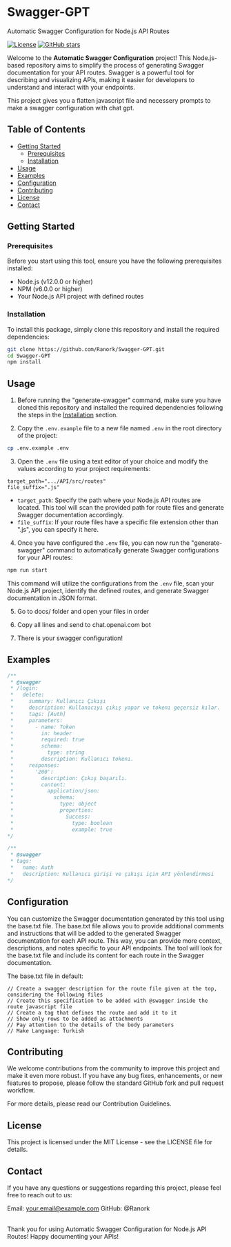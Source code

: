 # Swagger-GPT
Automatic Swagger Configuration for Node.js API Routes

[![License](https://img.shields.io/badge/License-MIT-yellow.svg)](https://opensource.org/licenses/MIT)
[![GitHub stars](https://img.shields.io/github/stars/Ranork/Swagger-GPT.svg)](https://github.com/Ranork/Swagger-GPT/stargazers)

Welcome to the **Automatic Swagger Configuration** project! This Node.js-based repository aims to simplify the process of generating Swagger documentation for your API routes. Swagger is a powerful tool for describing and visualizing APIs, making it easier for developers to understand and interact with your endpoints.

This project gives you a flatten javascript file and necessery prompts to make a swagger configuration with chat gpt.

## Table of Contents

- [Getting Started](#getting-started)
  - [Prerequisites](#prerequisites)
  - [Installation](#installation)
- [Usage](#usage)
- [Examples](#examples)
- [Configuration](#configuration)
- [Contributing](#contributing)
- [License](#license)
- [Contact](#contact)

## Getting Started

### Prerequisites

Before you start using this tool, ensure you have the following prerequisites installed:

- Node.js (v12.0.0 or higher)
- NPM (v6.0.0 or higher)
- Your Node.js API project with defined routes

### Installation

To install this package, simply clone this repository and install the required dependencies:

```bash
git clone https://github.com/Ranork/Swagger-GPT.git
cd Swagger-GPT
npm install
```

## Usage

1. Before running the "generate-swagger" command, make sure you have cloned this repository and installed the required dependencies following the steps in the [Installation](#installation) section.

2. Copy the `.env.example` file to a new file named `.env` in the root directory of the project:

```bash
cp .env.example .env
```

3. Open the `.env` file using a text editor of your choice and modify the values according to your project requirements:

```plaintext
target_path=".../API/src/routes"
file_suffix=".js"
```

- `target_path`: Specify the path where your Node.js API routes are located. This tool will scan the provided path for route files and generate Swagger documentation accordingly.
- `file_suffix`: If your route files have a specific file extension other than ".js", you can specify it here.

4. Once you have configured the `.env` file, you can now run the "generate-swagger" command to automatically generate Swagger configurations for your API routes:

```bash
npm run start
```

This command will utilize the configurations from the `.env` file, scan your Node.js API project, identify the defined routes, and generate Swagger documentation in JSON format.

5. Go to docs/ folder and open your files in order

6. Copy all lines and send to chat.openai.com bot

7. There is your swagger configuration!


## Examples

```javascript
/**
 * @swagger
 * /login:
 *   delete:
 *     summary: Kullanıcı Çıkışı
 *     description: Kullanıcıyı çıkış yapar ve tokenı geçersiz kılar.
 *     tags: [Auth]
 *     parameters:
 *       - name: Token
 *         in: header
 *         required: true
 *         schema:
 *           type: string
 *         description: Kullanıcı tokenı.
 *     responses:
 *       '200':
 *         description: Çıkış başarılı.
 *         content:
 *           application/json:
 *             schema:
 *               type: object
 *               properties:
 *                 Success:
 *                   type: boolean
 *                   example: true
*/

/**
 * @swagger
 * tags:
 *   name: Auth
 *   description: Kullanıcı girişi ve çıkışı için API yönlendirmesi
*/
```



## Configuration

You can customize the Swagger documentation generated by this tool using the base.txt file. The base.txt file allows you to provide additional comments and instructions that will be added to the generated Swagger documentation for each API route. This way, you can provide more context, descriptions, and notes specific to your API endpoints. The tool will look for the base.txt file and include its content for each route in the Swagger documentation.

The base.txt file in default:

```plaintext
// Create a swagger description for the route file given at the top, considering the following files
// Create this specification to be added with @swagger inside the route javascript file
// Create a tag that defines the route and add it to it
// Show only rows to be added as attachments
// Pay attention to the details of the body parameters
// Make Language: Turkish
```


## Contributing
We welcome contributions from the community to improve this project and make it even more robust. If you have any bug fixes, enhancements, or new features to propose, please follow the standard GitHub fork and pull request workflow.

For more details, please read our Contribution Guidelines.

## License
This project is licensed under the MIT License - see the LICENSE file for details.

## Contact
If you have any questions or suggestions regarding this project, please feel free to reach out to us:

Email: your.email@example.com
GitHub: @Ranork

<br>
Thank you for using Automatic Swagger Configuration for Node.js API Routes! Happy documenting your APIs!